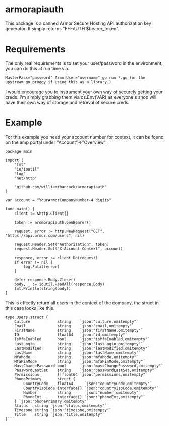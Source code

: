 # armorapiauth

This package is a canned Armor Secure Hosting API authorization key generator.  It simply returns "FH-AUTH $bearer_token".

# Requirements
The only real requirements is to set your user/password in the environment, you can do this at run time via.

```MasterPass="password" ArmorUser="username" go run *.go (or the upstream go proggy if using this as a library.)```

I would encourage you to instrument your own way of securely getting your creds.  I'm simply grabbing them via os.Env(VAR) as everyone's shop will have their own way of storage and retreval of secure creds.

# Example
For this example you need your account number for context, it can be found on the amp portal under "Account"->"Overview".

```
package main

import (
	"fmt"
	"io/ioutil"
	"log"
	"net/http"

	"github.com/williamrhancock/armorapiauth"
)

var account = "YourArmorCompanyNumber-4 digits"

func main() {
	client := &http.Client{}

	token := aromorapiauth.GenBearer()

	request, error := http.NewRequest("GET", "https://api.armor.com/users", nil)

	request.Header.Set("Authorization", token)
	request.Header.Set("X-Account-Context", account)

	responce, error := client.Do(request)
	if error != nil {
		log.Fatal(error)
	}

	defer responce.Body.Close()
	body, _ := ioutil.ReadAll(responce.Body)
	fmt.Println(string(body))
}
```

This is effectly return all users in the context of the company, the struct in this case looks like this.


```
type Users struct {
	Culture            string    `json:"culture,omitempty"`
	Email              string    `json:"email,omitempty"`
	FirstName          string    `json:"firstName,omitempty"`
	ID                 float64   `json:"id,omitempty"`
	IsMfaEnabled       bool      `json:"isMfaEnabled,omitempty"`
	LastLogin          string    `json:"lastLogin,omitempty"`
	LastModified       string    `json:"lastModified,omitempty"`
	LastName           string    `json:"lastName,omitempty"`
	MfaMode            string    `json:"mfaMode,omitempty"`
	MfaPinMode         string    `json:"mfaPinMode,omitempty"`
	MustChangePassword bool      `json:"mustChangePassword,omitempty"`
	PasswordLastSet    string    `json:"passwordLastSet,omitempty"`
	Permissions        []float64 `json:"permissions,omitempty"`
	PhonePrimary       struct {
		CountryCode    float64     `json:"countryCode,omitempty"`
		CountryIsoCode interface{} `json:"countryIsoCode,omitempty"`
		Number         string      `json:"number,omitempty"`
		PhoneExt       interface{} `json:"phoneExt,omitempty"`
	} `json:"phonePrimary,omitempty"`
	Status   string `json:"status,omitempty"`
	Timezone string `json:"timezone,omitempty"`
	Title    string `json:"title,omitempty"`
}```